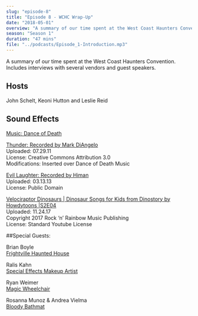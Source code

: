 ```yaml
---
slug: "episode-8"
title: "Episode 8 - WCHC Wrap-Up"
date: "2018-05-01"
overview: "A summary of our time spent at the West Coast Haunters Convention"
season: "Season 1"
duration: "47 mins"
file: "../podcasts/Episode_1-Introduction.mp3"
---
```


A summary of our time spent at the West Coast Haunters Convention.  Includes interviews with several vendors and guest speakers.
 
## Hosts
John Schelt, Keoni Hutton and Leslie Reid

## Sound Effects
 
[Music: Dance of Death](http://www.purple-planet.com/)
 
[Thunder: Recorded by Mark DiAngelo](https://l.facebook.com/l.php?u=http%3A%2F%2Fsoundbible.com%2F1913-Thunder-HD.html&h=ATPbVyuuL6Utle-_I204j_Vbb9tML7gop6ivP2ovXmlB6G32-UE6y4yPUuhq2EtP472fHJJyKbmKGfMQODqIrHRXsaMGy-8_oi1llYHLbdWCtxAZ5X-O)  
Uploaded: 07.29.11  
License: Creative Commons Attribution 3.0  
Modifications: Inserted over Dance of Death Music
 
[Evil Laughter: Recorded by Himan](https://l.facebook.com/l.php?u=http%3A%2F%2Fsoundbible.com%2F2054-Evil-Laugh-Male-9.html&h=ATNOAdebhzpuCdhMrFYzEDR00aKJ7RiB1vU66nQe4co-gEXby1NIVGUGYsFvXif9vTMVMjolqbI_TSIDKTlASLSyhQmivzTCWXoJv28QPmWZAj3gLs3O)  
Uploaded: 03.13.13  
License: Public Domain
 
[Velociraptor Dinosaurs | Dinosaur Songs for Kids from Dinostory by Howdytoons |S2E04](https://www.youtube.com/watch?v=4c4pWAcPU6s&start_radio=1&list=RD4c4pWAcPU6s)  
Uploaded: 11.24.17  
Copyright 2017 Rock ‘n’ Rainbow Music Publishing  
License: Standard Youtube License  
 
##Special Guests:
 
Brian Boyle  
[Frightville Haunted House](https://www.facebook.com/Frightville)
 
Ralis Kahn  
[Special Effects Makeup Artist](http://ralisfx.com/)
 
Ryan Weimer  
[Magic Wheelchair](https://www.magicwheelchair.org/)
 
Rosanna Munoz & Andrea Vielma  
[Bloody Bathmat](https://www.bloodybathmat.com/)
